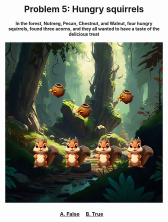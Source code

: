 <h1 align="center">
Problem 5: Hungry squirrels
</h1>

<h4 align="center">
In the forest, Nutmeg, Pecan, Chestnut, and Walnut, four hungry squirrels, found three acorns, and they all wanted to have a taste of the delicious treat
</h4>

<p align="center">
<img src="enough.png" height="512"/>
</p>

<h3 align="center"><span><a href="https://raw.githubusercontent.com/rain1024/math/main/assets/win0.png">A. False</a></span>&nbsp;&nbsp;&nbsp;&nbsp;
<span><a href="https://raw.githubusercontent.com/rain1024/math/main/assets/lose0.png">B. True</a></span>&nbsp;&nbsp;&nbsp;&nbsp;
</h3>